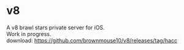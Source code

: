 # v8
A v8 brawl stars private server for iOS.       
Work in progress.                           
download: https://github.com/brownmouse10/v8/releases/tag/hacc

